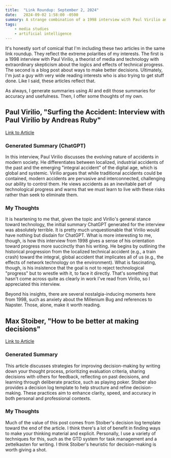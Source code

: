```yaml
---
title:  "Link Roundup: September 2, 2024"
date:   2024-09-02 1:58:00 -0500
summary: A strange combination of a 1998 interview with Paul Virilio and a blog post about ways to make better decisions. 
tags:
    - media studies
    - artificial intelligence
---
```


It's honestly sort of comical that I'm including these two articles in
the same link roundup. They reflect the extreme polarities of my
interests. The first is a 1998 interview with Paul Virilio, a theorist
of media and technology with extraordinary skepticism about the logics
and effects of technical progress. The second is a blog post about ways
to make better decisions. Ultimately, I'm just a guy with very wide
reading interests who is also trying to get stuff done. Like I said,
these articles reflect that.

As always, I generate summaries using AI and edit those summaries for
accuracy and usefulness. Then, I offer some thoughts of my own.

## Paul Virilio, "Surfing the Accident: Interview with Paul Virilio by Andreas Ruby"

[Link to Article](https://v2.nl/articles/surfing-the-accident)

### Generated Summary (ChatGPT)

In this interview, Paul Virilio discusses the evolving nature of
accidents in modern society. He differentiates between localized,
industrial accidents of the past and the emerging \"integral accident\"
of the digital age, which is global and systemic. Virilio argues that
while traditional accidents could be contained, modern accidents are
pervasive and interconnected, challenging our ability to control them.
He views accidents as an inevitable part of technological progress and
warns that we must learn to live with these risks rather than seek to
eliminate them.

### My Thoughts

It is heartening to me that, given the topic and Virilio's general
stance toward technology, the initial summary ChatGPT generated for the
interview was absolutely terrible. It is pretty much unquestionable that
Virilio would have nothing but disdain for ChatGPT. What is more
interesting to me, though, is how this interview from 1998 gives a sense
of his orientation toward progress more succinctly than his writing. He
begins by outlining the historical progression from the localized
technical accident (e.g., a train crash) toward the integral, global
accident that implicates all of us (e.g., the effects of network
technology on the environment). What is fascinating, though, is his
insistence that the goal is not to reject technological "progress" but
to wrestle with it, to face it directly. That's something that hasn't
come across quite as clearly in work I've read from Virilio, so I
appreciated this interview.

Beyond his insights, there are several nostalgia-inducing moments here from 1998, such as anxiety about the Millenium Bug and
references to Napster. Those, alone, make it worth reading.

## Max Stoiber, "How to be better at making decisions"

[Link to Article](https://mxstbr.com/notes/decision-making)

### Generated Summary

This article discusses strategies for improving decision-making by writing down your
thought process, prioritizing evaluation criteria, sharing decisions
with others for feedback, reflecting on past decisions, and learning
through deliberate practice, such as playing poker. Stoiber also
provides a decision log template to help structure and refine
decision-making. These practices aim to enhance clarity, speed, and
accuracy in both personal and professional contexts.

### My Thoughts

Much of the value of this post comes from Stoiber's decision log
template toward the end of the article. I think there's a lot of benefit
in finding ways to make your thinking material and explicit. Personally, I
 use a variety of techniques for this, such as the GTD system
for task management and a zettelkasten for writing. I think Stoiber's
heuristic for decision-making is worth giving a shot.
